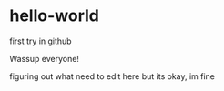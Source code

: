 # hello-world
first try in github 

Wassup everyone!

figuring out what need to edit here but its okay, im fine
